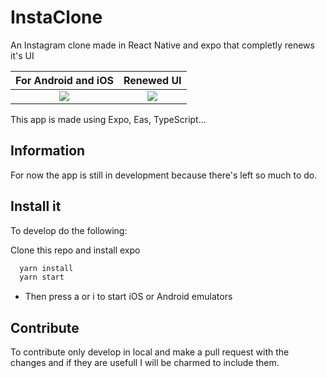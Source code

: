 # InstaClone
An Instagram clone made in React Native and expo that completly renews it's UI

For Android and iOS        |  Renewed UI
:-------------------------:|:-------------------------:
![](https://i.ibb.co/GTswmfh/phone.png)  |  ![](https://i.ibb.co/mbyW3m4/phone2.png)

This app is made using Expo, Eas, TypeScript...

## Information

For now the app is still in development because there's left so much to do.

## Install it

To develop do the following:

Clone this repo and install expo

```bash
  yarn install  
  yarn start
```
  + Then press a or i to start iOS or Android emulators
  
## Contribute

To contribute only develop in local and make a pull request with the changes and if they are usefull I will be charmed to include them.
